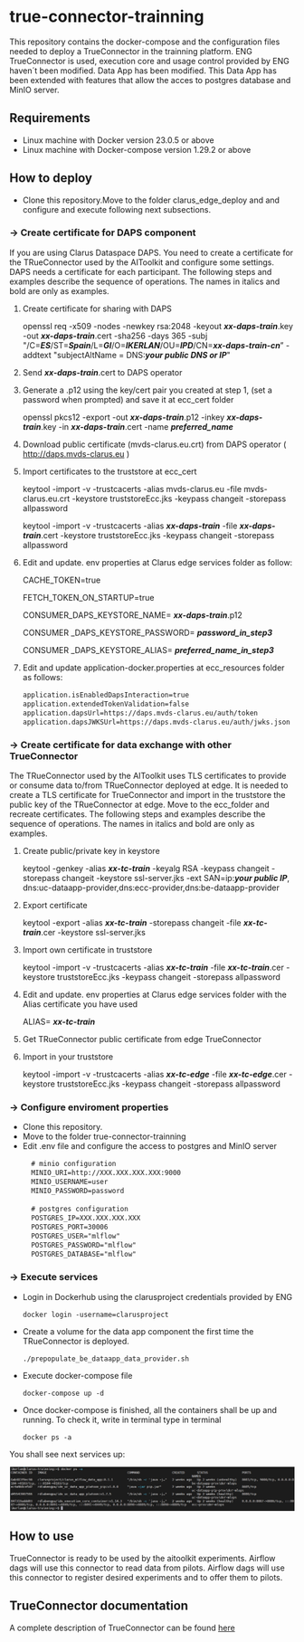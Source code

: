 # true-connector-trainning

This repository contains the docker-compose and the configuration files needed to deploy a TrueConnector in the trainning platform.
ENG TrueConnector is used, execution core and usage control provided by ENG haven´t been modified. Data App has been modified. This Data App has been extended with features that allow the acces to postgres database and MinIO server. 

## Requirements

- Linux machine with Docker version 23.0.5 or above
- Linux machine with Docker-compose version 1.29.2 or above
  
## How to deploy

- Clone this repository.Move to the folder clarus_edge_deploy and and configure and execute following next subsections.
### -> Create certificate for DAPS component
If you are using Clarus Dataspace DAPS. You need to create a certificate for the TRueConnector used by the AIToolkit and configure some settings. DAPS needs a certificate for each participant. The following steps and examples describe the sequence of operations. The names in italics and bold are only as examples.

1.	Create certificate for sharing with DAPS

   

    openssl req -x509 -nodes -newkey rsa:2048 -keyout ***xx-daps-train***.key -out ***xx-daps-train***.cert -sha256 -days 365 -subj "/C=***ES***/ST=***Spain***/L=***GI***/O=***IKERLAN***/OU=***IPD***/CN=***xx-daps-train-cn***” -addtext "subjectAltName = DNS:***your public DNS or IP***" 
    

2.	Send ***xx-daps-train***.cert to DAPS operator

3.	Generate a .p12 using the key/cert pair you created at step 1, (set a password when prompted) and save it at ecc_cert folder
 
    openssl pkcs12 -export -out ***xx-daps-train***.p12 -inkey ***xx-daps-train***.key -in ***xx-daps-train***.cert -name ***preferred_name***
    

4.	Download public certificate (mvds-clarus.eu.crt) from DAPS operator ( http://daps.mvds-clarus.eu ) 

5.	Import certificates to the truststore at ecc_cert

    
    keytool -import -v -trustcacerts -alias mvds-clarus.eu -file mvds-clarus.eu.crt -keystore truststoreEcc.jks -keypass changeit -storepass allpassword 

    keytool -import -v -trustcacerts -alias ***xx-daps-train*** -file ***xx-daps-train***.cert -keystore truststoreEcc.jks -keypass changeit -storepass allpassword 
    

6.	Edit and update. env properties at Clarus edge services folder as follow:
    
    CACHE_TOKEN=true 

    FETCH_TOKEN_ON_STARTUP=true

    CONSUMER_DAPS_KEYSTORE_NAME= ***xx-daps-train***.p12

    CONSUMER _DAPS_KEYSTORE_PASSWORD= ***password_in_step3***

    CONSUMER _DAPS_KEYSTORE_ALIAS= ***preferred_name_in_step3***
    

7.	Edit and update application-docker.properties at ecc_resources folder as follows:

    ```
    application.isEnabledDapsInteraction=true  
    application.extendedTokenValidation=false 
    application.dapsUrl=https://daps.mvds-clarus.eu/auth/token  
    application.dapsJWKSUrl=https://daps.mvds-clarus.eu/auth/jwks.json 
    ```

### -> Create certificate for data exchange with other TrueConnector
The TRueConnector used by the AIToolkit uses TLS certificates to provide or consume data to/from  TRueConnector deployed at edge. It is needed to create a TLS certificate for TrueConnector and import in the truststore the public key of the TRueConnector at edge. Move to the ecc_folder and recreate certificates. The following steps and examples describe the sequence of operations.  The names in italics and bold are only as examples.

1.	Create public/private key in keystore

    
    keytool -genkey -alias ***xx-tc-train*** -keyalg RSA -keypass changeit -storepass changeit -keystore ssl-server.jks -ext SAN=ip:***your public IP***, dns:uc-dataapp-provider,dns:ecc-provider,dns:be-dataapp-provider 
    
2.	Export certificate

    
    keytool -export -alias ***xx-tc-train***  -storepass changeit  -file ***xx-tc-train***.cer -keystore ssl-server.jks 
    

3.	Import own certificate in truststore

    
    keytool -import -v -trustcacerts -alias ***xx-tc-train*** -file ***xx-tc-train***.cer -keystore truststoreEcc.jks -keypass changeit -storepass allpassword 
    

4.	Edit and update. env properties at Clarus edge services folder with the Alias certificate you have used

    
    ALIAS= ***xx-tc-train*** 
    

5.	Get TRueConnector public certificate from edge TrueConnector 

6.	Import in your truststore
    
    keytool -import -v -trustcacerts -alias ***xx-tc-edge*** -file ***xx-tc-edge***.cer -keystore truststoreEcc.jks -keypass changeit -storepass allpassword
    

### -> Configure enviroment properties

- Clone this repository.
- Move to the folder true-connector-trainning
- Edit .env file and configure the access to postgres and MinIO server
  ```
    # minio configuration
    MINIO_URI=http://XXX.XXX.XXX.XXX:9000
    MINIO_USERNAME=user
    MINIO_PASSWORD=password

    # postgres configuration
    POSTGRES_IP=XXX.XXX.XXX.XXX
    POSTGRES_PORT=30006
    POSTGRES_USER="mlflow"
    POSTGRES_PASSWORD="mlflow"
    POSTGRES_DATABASE="mlflow"
  
  ```

### -> Execute services

- Login in Dockerhub using the clarusproject credentials provided by ENG
    ```
    docker login -username=clarusproject
    ```
- Create a volume for the data app component the first time the TRueConnector is deployed.
    ```
    ./prepopulate_be_dataapp_data_provider.sh
    ```
- Execute docker-compose file
    ```
    docker-compose up -d
    ```
- Once docker-compose is finished, all the containers shall be up and running. To check it, write in terminal type in terminal
    ```
    docker ps -a
    ```
You shall see next services up:

![AIToolkitTRueConnector](images/AItoolkitTRueConnector.png)

## How to use

TrueConnector is ready to be used by the aitoolkit experiments.
Airflow dags will use this connector to read data from pilots.
Airflow dags will use this connector to register desired experiments and to offer them to pilots.

## TrueConnector documentation
A complete description of TrueConnector can be found [here](https://github.com/Engineering-Research-and-Development/true-connector)